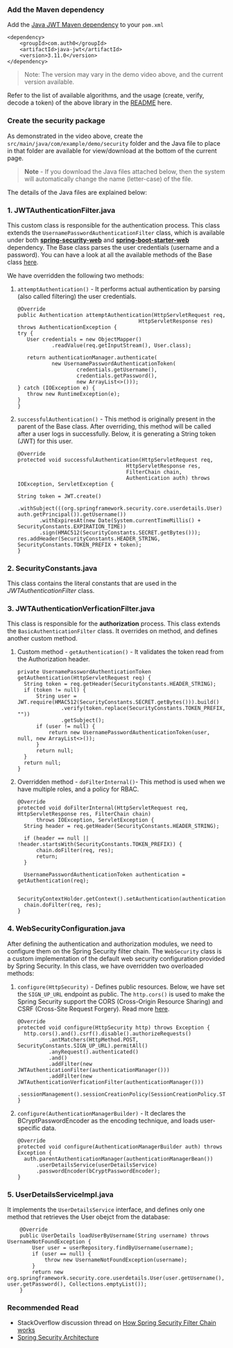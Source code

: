 ### Add the Maven dependency
Add the  [Java JWT Maven dependency](https://mvnrepository.com/artifact/com.auth0/java-jwt)  to your  `pom.xml`
```
<dependency>
    <groupId>com.auth0</groupId>
    <artifactId>java-jwt</artifactId>
    <version>3.11.0</version>
</dependency>
```

> Note: The version may vary in the demo video above, and the current version available.

Refer to the list of available algorithms, and the usage (create, verify, decode a token) of the above library in the  [README](https://github.com/auth0/java-jwt/blob/master/README.md)  here.

### Create the security package
As demonstrated in the video above, create the  `src/main/java/com/example/demo/security`  folder and the Java file to place in that folder are available for view/download at the bottom of the current page.

> **Note**  - If you download the Java files attached below, then the system will automatically change the name (letter-case) of the file.

The details of the Java files are explained below:

### 1. JWTAuthenticationFilter.java
This custom class is responsible for the authentication process. This class extends the  `UsernamePasswordAuthenticationFilter`  class, which is available under both  [**spring-security-web**](https://mvnrepository.com/artifact/org.springframework.security/spring-security-web)  and  [**spring-boot-starter-web**](https://mvnrepository.com/artifact/org.springframework.boot/spring-boot-starter-web)  dependency. The Base class parses the user credentials (username and a password). You can have a look at all the available methods of the Base class  [here](https://docs.spring.io/spring-security/site/docs/current/api/org/springframework/security/web/authentication/UsernamePasswordAuthenticationFilter.html).

We have overridden the following two methods:

1.  `attemptAuthentication()`  - It performs actual authentication by parsing (also called filtering) the user credentials.    
    ```
    @Override
    public Authentication attemptAuthentication(HttpServletRequest req,
                                           HttpServletResponse res) throws AuthenticationException {
    try {
       User credentials = new ObjectMapper()
               .readValue(req.getInputStream(), User.class);
    
       return authenticationManager.authenticate(
               new UsernamePasswordAuthenticationToken(
                       credentials.getUsername(),
                       credentials.getPassword(),
                       new ArrayList<>()));
    } catch (IOException e) {
       throw new RuntimeException(e);
    }
    }    
    ```
    
2.  `successfulAuthentication()`  - This method is originally present in the parent of the Base class. After overriding, this method will be called after a user logs in successfully. Below, it is generating a String token (JWT) for this user.    
    ```
    @Override
    protected void successfulAuthentication(HttpServletRequest req,
                                       HttpServletResponse res,
                                       FilterChain chain,
                                       Authentication auth) throws IOException, ServletException {
    
    String token = JWT.create()
           .withSubject(((org.springframework.security.core.userdetails.User) auth.getPrincipal()).getUsername())
           .withExpiresAt(new Date(System.currentTimeMillis() + SecurityConstants.EXPIRATION_TIME))
           .sign(HMAC512(SecurityConstants.SECRET.getBytes()));
    res.addHeader(SecurityConstants.HEADER_STRING, SecurityConstants.TOKEN_PREFIX + token);
    }    
    ```    

### 2. SecurityConstants.java
This class contains the literal constants that are used in the  _JWTAuthenticationFilter_  class.

### 3. JWTAuthenticationVerficationFilter.java
This class is responsible for the  **authorization**  process. This class extends the  `BasicAuthenticationFilter`  class. It overrides on method, and defines another custom method.

1.  Custom method -  `getAuthentication()`  - It validates the token read from the Authorization header.    
    ```
    private UsernamePasswordAuthenticationToken getAuthentication(HttpServletRequest req) {
      String token = req.getHeader(SecurityConstants.HEADER_STRING);
      if (token != null) {
          String user = JWT.require(HMAC512(SecurityConstants.SECRET.getBytes())).build()
                  .verify(token.replace(SecurityConstants.TOKEN_PREFIX, ""))
                  .getSubject();
          if (user != null) {
              return new UsernamePasswordAuthenticationToken(user, null, new ArrayList<>());
          }
          return null;
      }
      return null;
    }    
    ```
        
2.  Overridden method -  `doFilterInternal()`- This method is used when we have multiple roles, and a policy for RBAC.    
    ```
    @Override
    protected void doFilterInternal(HttpServletRequest req, HttpServletResponse res, FilterChain chain) 
          throws IOException, ServletException {
      String header = req.getHeader(SecurityConstants.HEADER_STRING);
    
      if (header == null || !header.startsWith(SecurityConstants.TOKEN_PREFIX)) {
          chain.doFilter(req, res);
          return;
      }
    
      UsernamePasswordAuthenticationToken authentication = getAuthentication(req);
    
      SecurityContextHolder.getContext().setAuthentication(authentication);
      chain.doFilter(req, res);
    }    
    ```    

### 4. WebSecurityConfiguration.java
After defining the authentication and authorization modules, we need to configure them on the Spring Security filter chain. The  `WebSecurity`  class is a custom implementation of the default web security configuration provided by Spring Security. In this class, we have overridden two overloaded methods:

1.  `configure(HttpSecurity)`  - Defines public resources. Below, we have set the  `SIGN_UP_URL`  endpoint as public. The  `http.cors()`  is used to make the Spring Security support the CORS (Cross-Origin Resource Sharing) and CSRF (Cross-Site Request Forgery). Read more  [here](https://docs.spring.io/spring-security/site/docs/4.2.x/reference/html/cors.html).    
    ```
    @Override
    protected void configure(HttpSecurity http) throws Exception {
      http.cors().and().csrf().disable().authorizeRequests()
              .antMatchers(HttpMethod.POST, SecurityConstants.SIGN_UP_URL).permitAll()
              .anyRequest().authenticated()
              .and()
              .addFilter(new JWTAuthenticationFilter(authenticationManager()))
              .addFilter(new JWTAuthenticationVerficationFilter(authenticationManager()))
              .sessionManagement().sessionCreationPolicy(SessionCreationPolicy.STATELESS);
    }    
    ```
    
2.  `configure(AuthenticationManagerBuilder)`  - It declares the BCryptPasswordEncoder as the encoding technique, and loads user-specific data.    
    ```
    @Override
    protected void configure(AuthenticationManagerBuilder auth) throws Exception {
      auth.parentAuthenticationManager(authenticationManagerBean())
          .userDetailsService(userDetailsService)
          .passwordEncoder(bCryptPasswordEncoder);
    }    
    ```    

### 5. UserDetailsServiceImpl.java
It implements the  `UserDetailsService`  interface, and defines only one method that retrieves the User obejct from the database:
```
    @Override
    public UserDetails loadUserByUsername(String username) throws UsernameNotFoundException {
        User user = userRepository.findByUsername(username);
        if (user == null) {
            throw new UsernameNotFoundException(username);
        }
        return new org.springframework.security.core.userdetails.User(user.getUsername(), user.getPassword(), Collections.emptyList());
    }
```

### Recommended Read
-   StackOverflow discussion thread on  [How Spring Security Filter Chain works](https://stackoverflow.com/questions/41480102/how-spring-security-filter-chain-works)
-   [Spring Security Architecture](https://spring.io/guides/topicals/spring-security-architecture)